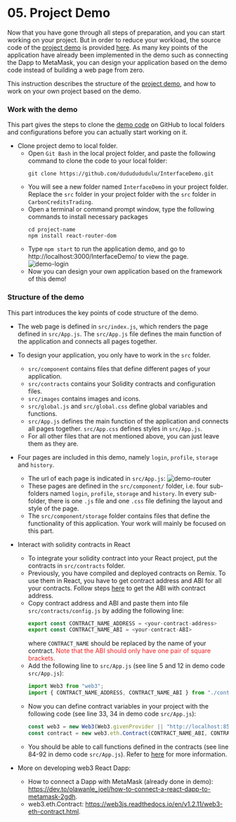 
# 05. Project Demo

Now that you have gone through all steps of preparation, and you can start working on your project. But in order to reduce your workload, the source code of the [project demo](https://dududududulu.github.io/InterfaceDemo/) is provided [here](https://github.com/dududududulu/InterfaceDemo). As many key points of the application have already been implemented in the demo such as connecting the Dapp to MetaMask, you can design your application based on the demo code instead of building a web page from zero. 

This instruction describes the structure of the [project demo](https://github.com/dududududulu/InterfaceDemo.git), and how to work on your own project based on the demo. 

### Work with the demo
This part gives the steps to clone the [demo code](https://github.com/dududududulu/InterfaceDemo) on GitHub to local folders and configurations before you can actually start working on it. 

- Clone project demo to local folder.  
  - Open ```Git Bash``` in the local project folder, and paste the following command to clone the code to your local folder:
    ```
    git clone https://github.com/dududududulu/InterfaceDemo.git
    ```
  - You will see a new folder named ```InterfaceDemo``` in your project folder. Replace the ```src``` folder in your project folder with the ```src``` folder in ```CarbonCreditsTrading```. 
  - Open a terminal or command prompt window, type the following commands to install necessary packages
    ```
    cd project-name
    npm install react-router-dom
    ```
  - Type ```npm start``` to run the application demo, and go to http://localhost:3000/InterfaceDemo/ to view the page. 
    ![demo-login](https://i.postimg.cc/hjrpTG1t/demo-login.png)
  - Now you can design your own application based on the framework of this demo! 


### Structure of the demo
This part introduces the key points of code structure of the demo. 

- The web page is defined in ```src/index.js```, which renders the page defined in ```src/App.js```. The ```src/App.js``` file defines the main function of the application and connects all pages together. 
  
- To design your application, you only have to work in the ```src``` folder. 
  - ```src/component``` contains files that define different pages of your application. 
  - ```src/contracts``` contains your Solidity contracts and configuration files. 
  - ```src/images``` contains images and icons. 
  - ```src/global.js``` and ```src/global.css``` define global variables and functions. 
  - ```src/App.js``` defines the main function of the application and connects all pages together. ```src/App.css``` defines styles in ```src/App.js```. 
  - For all other files that are not mentioned above, you can just leave them as they are. 
  
- Four pages are included in this demo, namely ```login```, ```profile```, ```storage``` and ```history```. 
  - The url of each page is indicated in ```src/App.js```:
  ![demo-router](https://i.postimg.cc/nL9dMTsm/demo-router.png)
  - These pages are defined in the ```src/component/``` folder, i.e. four sub-folders named ```login```, ```profile```, ```storage``` and ```history```. In every sub-folder, there is one ```.js``` file and one ```.css``` file defining the layout and style of the page. 
  - The ```src/component/storage``` folder contains files that define the functionality of this application. Your work will mainly be focused on this part. 

- Interact with solidity contracts in React
  - To integrate your solidity contract into your React project, put the contracts in ```src/contracts``` folder. 
  - Previously, you have compiled and deployed contracts on Remix. To use them in React, you have to get contract address and ABI for all your contracts. Follow steps [here](https://ethereum.stackexchange.com/questions/3149/how-do-you-get-a-json-file-abi-from-a-known-contract-address) to get the ABI with contract address. 
  - Copy contract address and ABI and paste them into file ```src/contracts/config.js``` by adding the following line:
    ```javascript
    export const CONTRACT_NAME_ADDRESS = <your-contract-address>
    export const CONTRACT_NAME_ABI = <your-contract-ABI>
    ```
    where ```CONTRACT_NAME``` should be replaced by the name of your contract. <span style = "color: #EE2222">Note that the ABI should only have one pair of square brackets. </span>
  - Add the following line to ```src/App.js``` (see line 5 and 12 in demo code ```src/App.js```):
    ```javascript
    import Web3 from "web3";
    import { CONTRACT_NAME_ADDRESS, CONTRACT_NAME_ABI } from "./contracts/config";
    ```
  - Now you can define contract variables in your project with the following code (see line 33, 34 in demo code ```src/App.js```):
    ```javascript
    const web3 = new Web3(Web3.givenProvider || "http://localhost:8545");
    const contract = new web3.eth.Contract(CONTRACT_NAME_ABI, CONTRACT_NAME_ADDRESS);
    ```
  - You should be able to call functions defined in the contracts (see line 84-92 in demo code ```src/App.js```). Refer to [here](https://web3js.readthedocs.io/en/v1.2.11/web3-eth-contract.html#methods-mymethod-call) for more information. 

- More on developing web3 React Dapp:
  - How to connect a Dapp with MetaMask (already done in demo): https://dev.to/olawanle_joel/how-to-connect-a-react-dapp-to-metamask-2gdh. 
  - web3.eth.Contract: https://web3js.readthedocs.io/en/v1.2.11/web3-eth-contract.html. 
